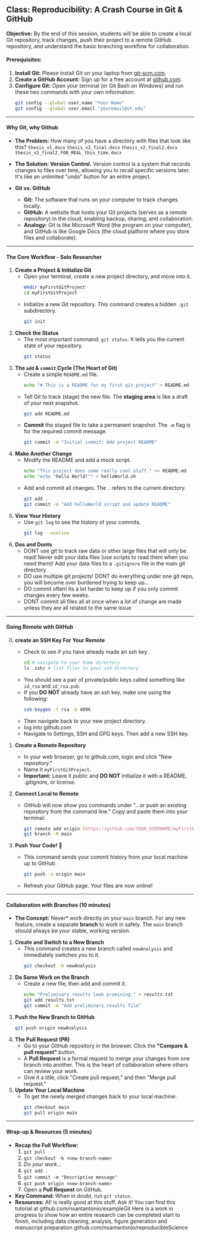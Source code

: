 ## Class: Reproducibility: A Crash Course in Git & GitHub

**Objective:** By the end of this session, students will be able to create a local Git repository, track changes, push their project to a remote GitHub repository, and understand the basic branching workflow for collaboration.

#### Prerequisites:
1.  **Install Git:** Please install Git on your laptop from [git-scm.com](https://git-scm.com).
2.  **Create a GitHub Account:** Sign up for a free account at [github.com](https://github.com).
3.  **Configure Git:** Open your terminal (or Git Bash on Windows) and run these two commands with your own information:
    ```sh
    git config --global user.name "Your Name"
    git config --global user.email "youremail@vt.edu"
    ```
---

#### Why Git, why Github

* **The Problem:** How many of you have a directory with files that look like this? 
    `thesis_v1.docx`
    `thesis_v2_final.docx`
    `thesis_v2_final2.docx`
    `thesis_v2_final2_FOR_REAL_this_time.docx`

* **The Solution: Version Control.** Version control is a system that records changes to files over time, allowing you to recall specific versions later. It's like an unlimited "undo" button for an entire project.

* **Git vs. GitHub** 
    * **Git:** The software that runs on your computer to track changes locally.
    * **GitHub:** A website that hosts your Git projects (serves as a remote repository) in the cloud, enabling backup, sharing, and collaboration.
    * **Analogy:** Git is like Microsoft Word (the program on your computer), and GitHub is like Google Docs (the cloud platform where you store files and collaborate).

---
#### The Core Workflow - Solo Researcher 

1.  **Create a Project & Initialize Git**
    * Open your terminal, create a new project directory, and move into it.
        ```sh
        mkdir myFirstGitProject
        cd myFirstGitProject
        ```
    * Initialize a new Git repository. This command creates a hidden `.git` subdirectory.
        ```sh
        git init
        ```
2.  **Check the Status**
    * The most important command: `git status`. It tells you the current state of your repository.
        ```sh
        git status
        ```
3.  **The `add` & `commit` Cycle (The Heart of Git)**
    * Create a simple `README.md` file.
        ```sh
        echo "# This is a README for my first git project" > README.md
        ```
    * Tell Git to track (stage) the new file. The **staging area** is like a draft of your next snapshot.
        ```sh
        git add README.md
        ```
    * **Commit** the staged file to take a permanent snapshot. The `-m` flag is for the required commit message.
        ```sh
        git commit -m "Initial commit: Add project README"
        ```
4.  **Make Another Change**
    * Modify the README and add a mock script.
        ```sh
        echo "This project does some really cool stuff." >> README.md
        echo "echo "hello World!"" > helloWorld.sh
        ```
    * Add and commit all changes. The `.` refers to the current directory.
        ```sh
        git add .
        git commit -m "Add helloWorld script and update README"
        ```
5.  **View Your History**
    * Use `git log` to see the history of your commits.
        ```sh
        git log --oneline
        ```
6. **Dos and Donts**
    * DONT use git to track raw data or other large files that will only be read! Never edit your data files (use scripts to read them when you need them)! Add your data files to a `.gitignore` file in the main git directory
    * DO use multiple git projects! DONT do everything under one git repo, you will become over burdened trying to keep up...
    * DO commit often! Its a lot harder to keep up if you only commit changes every few weeks. 
    * DONT commit all files all at once when a lot of change are made unless they are all related to the same issue


---
#### Going Remote with GitHub 

0. **create an SSH Key For Your Remote**
    * Check to see if you have already made an ssh key
        ```sh
        cd # navigate to your home directory
        ls .ssh/ # list files in your ssh directory
        ```
    * You should see a pair of private/public keys called something like `id_rsa`  and `id_rsa.pub`.
    * If you **DO NOT** already have an ssh key, make one using the following:
        ```sh
        ssh-keygen -t rsa -b 4096
        ```
    * Then navigate back to your new project directory.
    * log into github.com
    * Navigate to Settings, SSH and GPG keys. Then add a new SSH key.

1.  **Create a Remote Repository**
    * In your web browser, go to github.com, login and click "New repository."
    * Name it `myFirstGitProject`.
    * **Important:** Leave it public and **DO NOT** initialize it with a README, .gitignore, or license.

2.  **Connect Local to Remote**
    * GitHub will now show you commands under "...or push an existing repository from the command line." Copy and paste them into your terminal:
        ```sh
        git remote add origin [https://github.com/YOUR_USERNAME/myFirstGitProject.git](https://github.com/YOUR_USERNAME/myFirstGitProject.git)
        git branch -M main
        ```
3.  **Push Your Code!** 🚀
    * This command sends your commit history from your local machine up to GitHub.
        ```sh
        git push -u origin main
        ```
    * Refresh your GitHub page. Your files are now online!

---

#### Collaboration with Branches (10 minutes)

* **The Concept:** Never* work directly on your `main` branch. For any new feature, create a separate **branch** to work in safely. The `main` branch should always be your stable, working version.

1.  **Create and Switch to a New Branch**
    * This command creates a new branch called `newAnalysis` and immediately switches you to it.
        ```sh
        git checkout -b newAnalysis
        ```
2.  **Do Some Work on the Branch**
    * Create a new file, then add and commit it.
        ```sh
        echo "Preliminary results look promising." > results.txt
        git add results.txt
        git commit -m "Add preliminary results file"
        ```
3.  **Push the New Branch to GitHub**
    ```sh
    git push origin newAnalysis
    ```
4.  **The Pull Request (PR)**
    * Go to your GitHub repository in the browser. Click the **"Compare & pull request"** button.
    * A **Pull Request** is a formal request to merge your changes from one branch into another. This is the heart of collaboration where others can review your work.
    * Give it a title, click "Create pull request," and then "Merge pull request."
5.  **Update Your Local Machine**
    * To get the newly merged changes back to your local machine:
        ```sh
        git checkout main
        git pull origin main
        ```
---
#### Wrap-up & Resources (5 minutes)

* **Recap the Full Workflow:**
    1.  `git pull`
    2.  `git checkout -b <new-branch-name>`
    3.  *Do your work...*
    4.  `git add .`
    5.  `git commit -m "Descriptive message"`
    6.  `git push origin <new-branch-name>`
    7.  Open a **Pull Request** on GitHub.
* **Key Command:** When in doubt, run `git status`.
* **Resources:** 
    AI! is really good at this stuff. Ask it!
    You can find this tutorial at github.com/nsantantonio/exampleGit
    Here is a work in progress to show how an entire research can be completed start to finish, including data cleaning, analysis, figure generation and manuscript preparation github.com/nsantantonio/reproducibleScience
